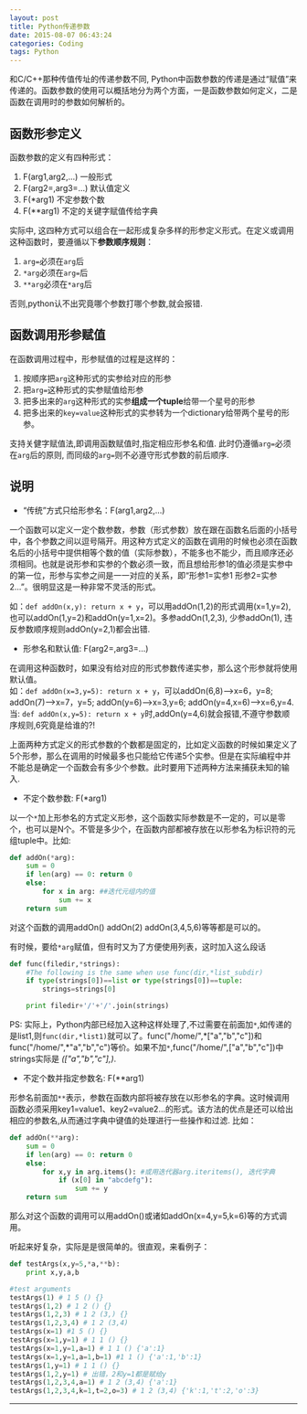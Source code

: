 ```yaml
---
layout: post
title: Python传递参数
date: 2015-08-07 06:43:24
categories: Coding
tags: Python
---
```


和C/C++那种传值传址的传递参数不同, Python中函数参数的传递是通过“赋值”来传递的。函数参数的使用可以概括地分为两个方面，一是函数参数如何定义，二是函数在调用时的参数如何解析的。

## 函数形参定义

函数参数的定义有四种形式：

1. F(arg1,arg2,...)  一般形式
2. F(arg2=,arg3=...)  默认值定义
3. F(*arg1) 不定参数个数
4. F(**arg1) 不定的关键字赋值传给字典

实际中, 这四种方式可以组合在一起形成复杂多样的形参定义形式。在定义或调用这种函数时，要遵循以下**参数顺序规则**：

1. `arg=`必须在`arg`后
2. `*arg`必须在`arg=`后
3. `**arg`必须在`*arg`后

否则,python认不出究竟哪个参数打哪个参数,就会报错.

## 函数调用形参赋值

在函数调用过程中，形参赋值的过程是这样的：

1. 按顺序把`arg`这种形式的实参给对应的形参
2. 把`arg=`这种形式的实参赋值给形参
3. 把多出来的`arg`这种形式的实参**组成一个tuple**给带一个星号的形参
4. 把多出来的`key=value`这种形式的实参转为一个dictionary给带两个星号的形参。

支持关健字赋值法,即调用函数赋值时,指定相应形参名和值. 此时仍遵循`arg=`必须在`arg`后的原则, 而同级的`arg=`则不必遵守形式参数的前后顺序.

## 说明

- “传统”方式只给形参名：F(arg1,arg2,...)  

一个函数可以定义一定个数参数，参数（形式参数）放在跟在函数名后面的小括号中，各个参数之间以逗号隔开。用这种方式定义的函数在调用的时候也必须在函数名后的小括号中提供相等个数的值（实际参数），不能多也不能少，而且顺序还必须相同。也就是说形参和实参的个数必须一致，而且想给形参1的值必须是实参中的第一位，形参与实参之间是一一对应的关系，即“形参1=实参1 形参2=实参2...”。很明显这是一种非常不灵活的形式。  

如：`def addOn(x,y): return x + y`，可以用addOn(1,2)的形式调用(x=1,y=2),也可以addOn(1,y=2)和addOn(y=1,x=2)。多参addOn(1,2,3), 少参addOn(1), 违反参数顺序规则addOn(y=2,1)都会出错. 

- 形参名和默认值: F(arg2=,arg3=...)

在调用这种函数时，如果没有给对应的形式参数传递实参，那么这个形参就将使用默认值。  
如：`def addOn(x=3,y=5): return x + y`，可以addOn(6,8)-->x=6，y=8; addOn(7)-->x=7，y=5; addOn(y=6)-->x=3,y=6; addOn(y=4,x=6)-->x=6,y=4.  
当: `def addOn(x,y=5): return x + y`时,addOn(y=4,6)就会报错,不遵守参数顺序规则,6究竟是给谁的?!

上面两种方式定义的形式参数的个数都是固定的，比如定义函数的时候如果定义了5个形参，那么在调用的时候最多也只能给它传递5个实参。但是在实际编程中并不能总是确定一个函数会有多少个参数。此时要用下述两种方法来捕获未知的输入.

- 不定个数参数: F(*arg1)

以一个`*`加上形参名的方式定义形参，这个函数实际参数是不一定的，可以是零个，也可以是N个。不管是多少个，在函数内部都被存放在以形参名为标识符的元组tuple中。比如:

~~~python
def addOn(*arg):
	sum = 0
	if len(arg) == 0: return 0
	else:
		for x in arg: ##迭代元组内的值
			sum += x
	return sum
~~~

对这个函数的调用addOn() addOn(2) addOn(3,4,5,6)等等都是可以的。

有时候，要给`*arg`赋值，但有时又为了方便使用列表，这时加入这么段话

~~~python
def func(filedir,*strings):
	#The following is the same when use func(dir,*list_subdir)
	if type(strings[0])==list or type(strings[0])==tuple:
		strings=strings[0]

	print filedir+'/'+'/'.join(strings)
~~~
PS: 实际上，Python内部已经加入这种这样处理了,不过需要在前面加`*`,如传递的是list1,则`func(dir,*list1)`就可以了。func("/home/",\*["a","b","c"])和func("/home/",\*"a","b","c")等价。如果不加`*`,func("/home/",["a","b","c"])中strings实际是 *(["a","b","c"],)*.

- 不定个数并指定参数名: F(**arg1)

形参名前面加`**`表示，参数在函数内部将被存放在以形参名的字典。这时候调用函数必须采用key1=value1、key2=value2...的形式。该方法的优点是还可以给出相应的参数名,从而通过字典中键值的处理进行一些操作和过滤. 比如：

~~~python
def addOn(**arg):
	sum = 0
	if len(arg) == 0: return 0
	else:
		for x,y in arg.items(): #或用迭代器arg.iteritems(), 迭代字典
			if (x[0] in "abcdefg"):
				sum += y
	return sum
~~~
那么对这个函数的调用可以用addOn()或诸如addOn(x=4,y=5,k=6)等的方式调用。

听起来好复杂，实际是是很简单的。很直观，来看例子：

~~~python
def testArgs(x,y=5,*a,**b):
	print x,y,a,b

#test arguments
testArgs(1) # 1 5 () {}
testArgs(1,2) # 1 2 () {}
testArgs(1,2,3) # 1 2 (3,) {}
testArgs(1,2,3,4) # 1 2 (3,4)
testArgs(x=1) #1 5 () {}
testArgs(x=1,y=1) # 1 1 () {}
testArgs(x=1,y=1,a=1) # 1 1 () {'a':1}
testArgs(x=1,y=1,a=1,b=1) #1 1 () {'a':1,'b':1}
testArgs(1,y=1) # 1 1 () {}
testArgs(1,2,y=1) # 出错，2和y=1都是赋给y
testArgs(1,2,3,4,a=1) # 1 2 (3,4) {'a':1}
testArgs(1,2,3,4,k=1,t=2,o=3) # 1 2 (3,4) {'k':1,'t':2,'o':3}
~~~

------

